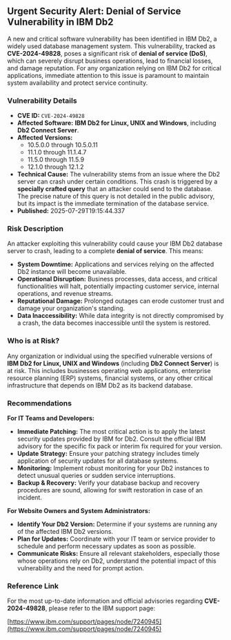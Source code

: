 ## Urgent Security Alert: Denial of Service Vulnerability in IBM Db2

A new and critical software vulnerability has been identified in IBM Db2, a widely used database management system. This vulnerability, tracked as **CVE-2024-49828**, poses a significant risk of **denial of service (DoS)**, which can severely disrupt business operations, lead to financial losses, and damage reputation. For any organization relying on IBM Db2 for critical applications, immediate attention to this issue is paramount to maintain system availability and protect service continuity.

### Vulnerability Details

*   **CVE ID:** `CVE-2024-49828`
*   **Affected Software:** **IBM Db2 for Linux, UNIX and Windows**, including **Db2 Connect Server**.
*   **Affected Versions:**
    *   10.5.0.0 through 10.5.0.11
    *   11.1.0 through 11.1.4.7
    *   11.5.0 through 11.5.9
    *   12.1.0 through 12.1.2
*   **Technical Cause:** The vulnerability stems from an issue where the Db2 server can crash under certain conditions. This crash is triggered by a **specially crafted query** that an attacker could send to the database. The precise nature of this query is not detailed in the public advisory, but its impact is the immediate termination of the database service.
*   **Published:** 2025-07-29T19:15:44.337

### Risk Description

An attacker exploiting this vulnerability could cause your IBM Db2 database server to crash, leading to a complete **denial of service**. This means:

*   **System Downtime:** Applications and services relying on the affected Db2 instance will become unavailable.
*   **Operational Disruption:** Business processes, data access, and critical functionalities will halt, potentially impacting customer service, internal operations, and revenue streams.
*   **Reputational Damage:** Prolonged outages can erode customer trust and damage your organization's standing.
*   **Data Inaccessibility:** While data integrity is not directly compromised by a crash, the data becomes inaccessible until the system is restored.

### Who is at Risk?

Any organization or individual using the specified vulnerable versions of **IBM Db2 for Linux, UNIX and Windows** (including **Db2 Connect Server**) is at risk. This includes businesses operating web applications, enterprise resource planning (ERP) systems, financial systems, or any other critical infrastructure that depends on IBM Db2 as its backend database.

### Recommendations

**For IT Teams and Developers:**

*   **Immediate Patching:** The most critical action is to apply the latest security updates provided by IBM for Db2. Consult the official IBM advisory for the specific fix pack or interim fix required for your version.
*   **Update Strategy:** Ensure your patching strategy includes timely application of security updates for all database systems.
*   **Monitoring:** Implement robust monitoring for your Db2 instances to detect unusual queries or sudden service interruptions.
*   **Backup & Recovery:** Verify your database backup and recovery procedures are sound, allowing for swift restoration in case of an incident.

**For Website Owners and System Administrators:**

*   **Identify Your Db2 Version:** Determine if your systems are running any of the affected IBM Db2 versions.
*   **Plan for Updates:** Coordinate with your IT team or service provider to schedule and perform necessary updates as soon as possible.
*   **Communicate Risks:** Ensure all relevant stakeholders, especially those whose operations rely on Db2, understand the potential impact of this vulnerability and the need for prompt action.

### Reference Link

For the most up-to-date information and official advisories regarding **CVE-2024-49828**, please refer to the IBM support page:

[https://www.ibm.com/support/pages/node/7240945](https://www.ibm.com/support/pages/node/7240945)